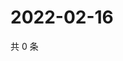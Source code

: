 # 2022-02-16

共 0 条

<!-- BEGIN WEIBO -->
<!-- 最后更新时间 Wed Feb 16 2022 08:33:35 GMT+0800 (China Standard Time) -->

<!-- END WEIBO -->
